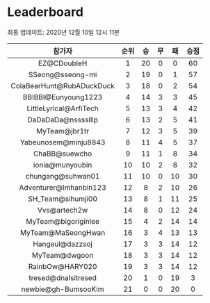 # Leaderboard
최종 업데이트: 2020년 12월 10일 12시 11분




| 참가자 | 순위 | 승 | 무 | 패 | 승점 |
|:---:|:---:|:---:|:---:|:---:|:---:|
| EZ@CDoubleH | 1 | 20 | 0 | 0 | 60 |
| SSeong@sseong-mi | 2 | 19 | 0 | 1 | 57 |
| ColaBearHunt@RubADuckDuck | 3 | 18 | 0 | 2 | 54 |
| BBIBBI@Eunyoung1223 | 4 | 14 | 3 | 3 | 45 |
| LittleLyrical@ArfiTech | 5 | 13 | 3 | 4 | 42 |
| DaDaDaDa@nsssslllp | 6 | 13 | 2 | 5 | 41 |
| MyTeam@jbr1tr | 7 | 12 | 3 | 5 | 39 |
| Yabeunosem@minju8843 | 8 | 11 | 4 | 5 | 37 |
| ChaBB@suewcho | 9 | 11 | 1 | 8 | 34 |
| ionia@munyoubin | 10 | 10 | 2 | 8 | 32 |
| chungang@suhwan01 | 11 | 10 | 0 | 10 | 30 |
| Adventurer@Imhanbin123 | 12 | 8 | 2 | 10 | 26 |
| SH_Team@sihumji00 | 13 | 8 | 1 | 11 | 25 |
| Vvs@artech2w | 14 | 8 | 0 | 12 | 24 |
| MyTeam@bigoriginlee | 15 | 4 | 2 | 14 | 14 |
| MyTeam@MaSeongHwan | 16 | 3 | 4 | 13 | 13 |
| Hangeul@dazzsoj | 17 | 3 | 3 | 14 | 12 |
| MyTeam@dwgoon | 18 | 3 | 3 | 14 | 12 |
| RainbOw@HARY020 | 19 | 3 | 3 | 14 | 12 |
| tresed@dnalsitresed | 20 | 1 | 0 | 19 | 3 |
| newbie@gh-BumsooKim | 21 | 0 | 0 | 20 | 0 |